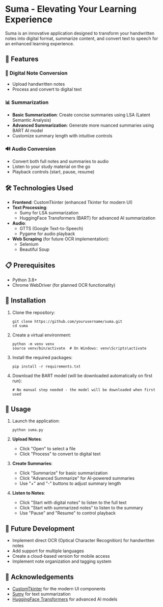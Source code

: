 # Suma - Elevating Your Learning Experience

Suma is an innovative application designed to transform your handwritten notes into digital format, summarize content, and convert text to speech for an enhanced learning experience.

## 🌟 Features

### 📝 Digital Note Conversion
- Upload handwritten notes
- Process and convert to digital text

### 📊 Summarization
- **Basic Summarization**: Create concise summaries using LSA (Latent Semantic Analysis)
- **Advanced Summarization**: Generate more nuanced summaries using BART AI model
- Customize summary length with intuitive controls

### 🔊 Audio Conversion
- Convert both full notes and summaries to audio
- Listen to your study material on the go
- Playback controls (start, pause, resume)

## 🛠️ Technologies Used

- **Frontend**: CustomTkinter (enhanced Tkinter for modern UI)
- **Text Processing**: 
  - Sumy for LSA summarization
  - HuggingFace Transformers (BART) for advanced AI summarization
- **Audio**: 
  - GTTS (Google Text-to-Speech)
  - Pygame for audio playback
- **Web Scraping** (for future OCR implementation):
  - Selenium
  - Beautiful Soup

## 📋 Prerequisites

- Python 3.8+
- Chrome WebDriver (for planned OCR functionality)

## 🔧 Installation

1. Clone the repository:
   ```
   git clone https://github.com/yourusername/suma.git
   cd suma
   ```

2. Create a virtual environment:
   ```
   python -m venv venv
   source venv/bin/activate  # On Windows: venv\Scripts\activate
   ```

3. Install the required packages:
   ```
   pip install -r requirements.txt
   ```

4. Download the BART model (will be downloaded automatically on first run):
   ```
   # No manual step needed - the model will be downloaded when first used
   ```

## 📖 Usage

1. Launch the application:
   ```
   python suma.py
   ```

2. **Upload Notes**:
   - Click "Open" to select a file
   - Click "Process" to convert to digital text
   
3. **Create Summaries**:
   - Click "Summarize" for basic summarization
   - Click "Advanced Summarize" for AI-powered summaries
   - Use "+" and "-" buttons to adjust summary length

4. **Listen to Notes**:
   - Click "Start with digital notes" to listen to the full text
   - Click "Start with summarized notes" to listen to the summary
   - Use "Pause" and "Resume" to control playback

## 🚀 Future Development

- Implement direct OCR (Optical Character Recognition) for handwritten notes
- Add support for multiple languages
- Create a cloud-based version for mobile access
- Implement note organization and tagging system

## 🙏 Acknowledgements

- [CustomTkinter](https://github.com/TomSchimansky/CustomTkinter) for the modern UI components
- [Sumy](https://github.com/miso-belica/sumy) for text summarization
- [HuggingFace Transformers](https://github.com/huggingface/transformers) for advanced AI models